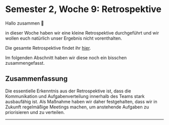 # Semester 2, Woche 9: Retrospektive

Hallo zusammen 👋

in dieser Woche haben wir eine kleine Retrospektive durchgeführt und wir wollen euch natürlich unser Ergebnis nicht vorenthalten.

Die gesamte Retrospektive findet ihr [hier](../retrospektive/retrospektive).

Im folgenden Abschnitt haben wir diese noch ein bisschen zusammengefasst.

## Zusammenfassung

Die essentielle Erkenntnis aus der Retrospektive ist, dass die Kommunikation und Aufgabenverteilung innerhalb des Teams stark ausbaufähig ist.
Als Maßnahme haben wir daher festgehalten, dass wir in Zukunft regelmäßige Meetings machen, um anstehende Aufgaben zu priorisieren und zu verteilen.

---

<script src="https://utteranc.es/client.js" repo="Puggingtons/habittrackingblog" issue-term="pathname" theme="github-light" crossorigin="anonymous" async> </script>